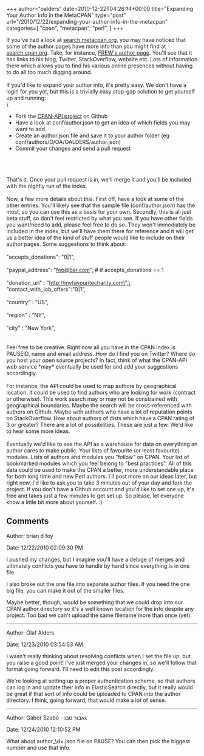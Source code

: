 +++
author="oalders"
date=2010-12-22T04:26:14+00:00
title="Expanding Your Author Info in the MetaCPAN"
type="post"
url="/2010/12/22/expanding-your-author-info-in-the-metacpan"
categories=[
  "cpan",
  "metacpan",
  "perl",
]
+++

If you\'ve had a look at
[search.metacpan.org](http://search.metacpan.org), you may have noticed
that some of the author pages have more info than you might find at
[search.cpan.org](http://search.cpan.org). Take, for instance, [FREW\'s
author page](http://search.metacpan.org/#/author/FREW). You\'ll see that
it has links to his blog, Twitter, StackOverflow, website etc. Lots of
information there which allows you to find his various online presences
without having to do all too much digging around.\
\
If you\'d like to expand your author info, it\'s pretty easy. We don\'t
have a login for you yet, but this is a trivially easy stop-gap solution
to get yourself up and running:\
\

-   Fork the [CPAN-API project](https://github.com/CPAN-API/cpan-api) on
    Github
-   Have a look at conf/author.json to get an idea of which fields you
    may want to add
-   Create an author.json file and save it to your author folder (eg
    conf/authors/O/OA/OALDERS/author.json)
-   Commit your changes and send a pull request

\
\
\
That\'s it. Once your pull request is in, we\'ll merge it and you\'ll be
included with the nightly run of the index.\
\
Now, a few more details about this. First off, have a look at some of
the other entries. You\'ll likely see that the sample file
(conf/author.json) has the most, so you can use this as a basis for your
own. Secondly, this is all just beta stuff, so don\'t feel restricted by
what you see. If you have other fields you want/need to add, please feel
free to do so. They won\'t immediately be included in the index, but
we\'ll have them there for reference and it will get us a better idea of
the kind of stuff people would like to include on their author pages.
Some suggestions to think about:\
\
\"accepts_donations\": \"0\|1\",\
\
\"paypal_address\": \"foo@bar.com\", \# if accepts_donations == 1\
\
\"donation_url\" : \"http://myfavouritecharity.com\",\
\
\"contact_with_job_offers\":\"0\|1\",\
\
\"country\" : \"US\",\
\
\"region\" : \"NY\",\
\
\"city\" : \"New York\",\
\
\
Feel free to be creative. Right now all you have in the CPAN index is
PAUSEID, name and email address. How do I find you on Twitter? Where do
you host your open source projects? In fact, think of what the CPAN-API
web service \*may\* eventually be used for and add your suggestions
accordingly.\
\
For instance, the API could be used to map authors by geographical
location. It could be used to find authors who are looking for work
(contract or otherwise). This work search may or may not be constrained
with geographical boundaries. Maybe the search will be cross-referenced
with authors on Github. Maybe with authors who have a lot of reputation
points on StackOverflow. How about authors of dists which have a CPAN
rating of 3 or greater? There are a lot of possibilities. These are just
a few. We\'d like to hear some more ideas.\
\
Eventually we\'d like to see the API as a warehouse for data on
everything an author cares to make public. Your lists of favourite (or
least favourite) modules. Lists of authors and modules you \"follow\" on
CPAN. Your list of bookmarked modules which you feel belong to \"best
practices\". All of this data could be used to make the CPAN a better,
more understandable place for both long time and new Perl authors. I\'ll
post more on our ideas later, but right now, I\'d like to ask you to
take 3 minutes out of your day and fork the project. If you don\'t have
a Github account and you\'d like to set one up, it\'s free and takes
just a few minutes to get set up. So please, let everyone know a little
bit more about yourself. :)

## Comments

Author: brian d foy

Date: 12/22/2010 02:09:30 PM

  I pushed my changes, but I imagine you'll have a deluge of merges and ultimately conflicts you have to handle by hand since everything is in one file.

I also broke out the one file into separate author files. If you need the one big file, you can make it out of the smaller files.

Maybe better, though, would be something that we could drop into our CPAN author directory so it's a well known location for the info despite any project. Too bad we can't upload the same filename more than once (yet).


---

Author: Olaf Alders

Date: 12/23/2010 03:54:53 AM

  I wasn't really thinking about resolving conflicts when I set the file up, but you raise a good point!  I've just merged your changes in, so we'll follow that format going forward.  I'll need to edit this post accordingly.


We're looking at setting up a proper authentication scheme, so that authors can log in and update their info in ElasticSearch directly, but it really would be great if that sort of info could be uploaded to CPAN into the author directory. I think, going forward, that would make a lot of sense. 


---

Author: Gábor Szabó - גאבור סבו

Date: 12/24/2010 12:10:52 PM

  What about author_\d+.json file on PAUSE? You can then pick the biggest number and use that info.

